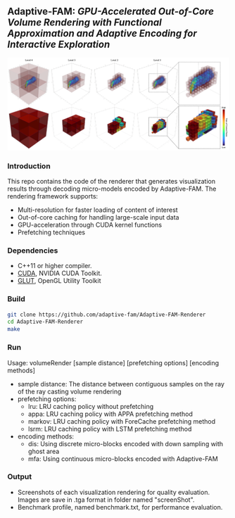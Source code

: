 ## Adaptive-FAM: *GPU-Accelerated Out-of-Core Volume Rendering with Functional Approximation and Adaptive Encoding for Interactive Exploration*

![results](https://github.com/adaptive-fam/Adaptive-FAM/blob/main/flame_blocks_small.png)

### Introduction
This repo contains the code of the renderer that generates visualization results through decoding micro-models encoded by Adaptive-FAM. The rendering framework supports:

- Multi-resolution for faster loading of content of interest
- Out-of-core caching for handling large-scale input data
- GPU-acceleration through CUDA kernel functions
- Prefetching techniques

###  Dependencies
- C++11 or higher compiler.
- [CUDA](https://developer.nvidia.com/cuda-toolkit), NVIDIA CUDA Toolkit.
- [GLUT](https://www.opengl.org/resources/libraries/glut/), OpenGL Utility Toolkit

### Build
```bash
git clone https://github.com/adaptive-fam/Adaptive-FAM-Renderer
cd Adaptive-FAM-Renderer
make
```

### Run
Usage: volumeRender [sample distance] [prefetching options] [encoding methods]
- sample distance: The distance between contiguous samples on the ray of the ray casting volume rendering
- prefetching options: 
	- lru: LRU caching policy without prefetching
	- appa: LRU caching policy with APPA prefetching method
	- markov: LRU caching policy with ForeCache prefetching method
	- lsrm: LRU caching policy with LSTM prefetching method
- encoding methods:
	- dis: Using discrete micro-blocks encoded with down sampling with ghost area
	- mfa: Using continuous micro-blocks encoded with Adaptive-FAM

### Output
- Screenshots of each visualization rendering for quality evaluation. Images are save in .tga format in folder named "screenShot".
- Benchmark profile, named benchmark.txt, for performance evaluation.
